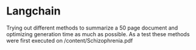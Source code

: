 # Langchain
Trying out different methods to summarize a 50 page document and optimizing generation time as much as possible. As a test these methods were first executed on /content/Schizophrenia.pdf
